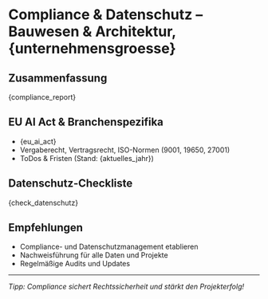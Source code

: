 # Compliance & Datenschutz – Bauwesen & Architektur, {unternehmensgroesse}

## Zusammenfassung

{compliance_report}

## EU AI Act & Branchenspezifika

- {eu_ai_act}
- Vergaberecht, Vertragsrecht, ISO-Normen (9001, 19650, 27001)
- ToDos & Fristen (Stand: {aktuelles_jahr})

## Datenschutz-Checkliste

{check_datenschutz}

## Empfehlungen

- Compliance- und Datenschutzmanagement etablieren  
- Nachweisführung für alle Daten und Projekte  
- Regelmäßige Audits und Updates

---

_Tipp: Compliance sichert Rechtssicherheit und stärkt den Projekterfolg!_
